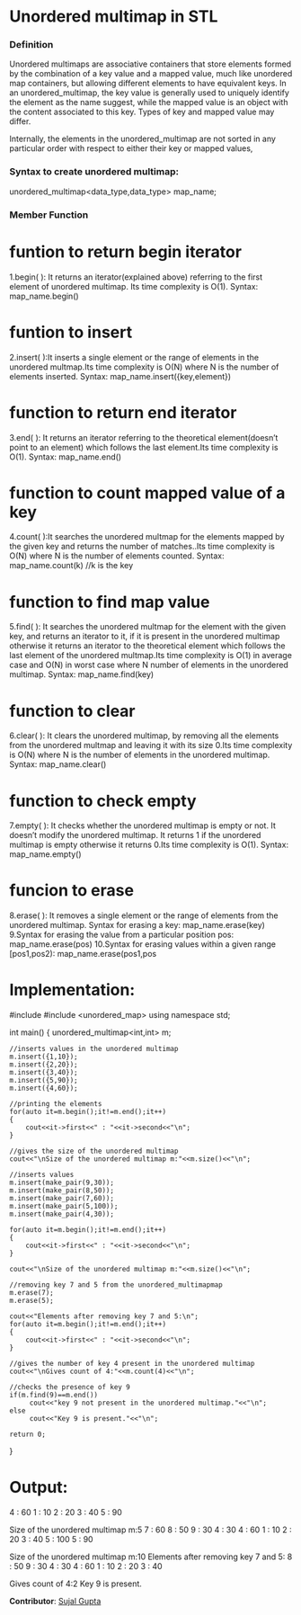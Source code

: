 # Unordered multimap in STL

### Definition
<p> Unordered multimaps are associative containers that store elements formed by the combination of a key value and 
a mapped value, much like unordered map containers, but allowing different elements to have equivalent keys.
In an unordered_multimap, the key value is generally used to uniquely identify the element as the name suggest,
while the mapped value is an object with the content associated to this key. Types of key and mapped value may 
differ.</p>

Internally, the elements in the unordered_multimap are not sorted in any particular order with respect to either
their key or mapped values,

### Syntax to create unordered multimap:

 unordered_multimap<data_type,data_type> map_name;

### Member Function


# funtion to return begin iterator
1.begin( ): It returns an iterator(explained above) referring to the first element of unordered multimap.
Its time complexity is O(1).
Syntax:
map_name.begin()

# funtion to insert
2.insert( ):It inserts a single element or the range of elements in the unordered multmap.Its time complexity is
 O(N) where N is the number of elements inserted.
Syntax:
map_name.insert({key,element})

# function to return end iterator
3.end( ): It returns an iterator referring to the theoretical element(doesn’t point to an element) which follows
 the last element.Its time complexity is O(1).
Syntax:
map_name.end()

# function to count mapped value of a key
4.count( ):It searches the unordered multmap for the elements mapped by the given key and returns the number of 
matches..Its time complexity is O(N) where N is the number of elements counted.
Syntax:
map_name.count(k) //k is the key

# function to find map value

5.find( ): It searches the unordered multmap for the element with the given key, and returns an iterator to it, 
if it is present in the unordered multimap otherwise it returns an iterator to the theoretical element which 
follows the last element of the unordered multmap.Its time complexity is O(1) in average case and O(N) in worst 
case where N number of elements in the unordered multimap.
Syntax:
map_name.find(key)

# function to clear

6.clear( ): It clears the unordered multimap, by removing all the elements from the unordered multmap and 
leaving it with its size 0.Its time complexity is O(N) where N is the number of elements in the unordered 
multimap.
Syntax:
map_name.clear()

# function to check empty

7.empty( ): It checks whether the unordered multimap is empty or not. It doesn’t modify the unordered multimap.
It returns 1 if the unordered multimap is empty otherwise it returns 0.Its time complexity is O(1).
Syntax:
map_name.empty()

# funcion to erase

8.erase( ): It removes a single element or the range of elements from the unordered multimap.
Syntax for erasing a key:
map_name.erase(key)
9.Syntax for erasing the value from a particular position pos:
map_name.erase(pos)
10.Syntax for erasing values within a given range [pos1,pos2):
map_name.erase(pos1,pos

# Implementation:

#include <iostream>
#include <unordered_map>
using namespace std;
 
int main() {
    unordered_multimap<int,int> m;
    
    //inserts values in the unordered multimap
    m.insert({1,10});
    m.insert({2,20});
    m.insert({3,40});
    m.insert({5,90});
    m.insert({4,60});
    
    //printing the elements 
    for(auto it=m.begin();it!=m.end();it++)
    {
        cout<<it->first<<" : "<<it->second<<"\n";
    }
    
    //gives the size of the unordered multimap
    cout<<"\nSize of the unordered multimap m:"<<m.size()<<"\n";
    
    //inserts values
    m.insert(make_pair(9,30));
    m.insert(make_pair(8,50));
    m.insert(make_pair(7,60));
    m.insert(make_pair(5,100));
    m.insert(make_pair(4,30));
    
    for(auto it=m.begin();it!=m.end();it++)
    {
        cout<<it->first<<" : "<<it->second<<"\n";
    }
    
    cout<<"\nSize of the unordered multimap m:"<<m.size()<<"\n";
    
    //removing key 7 and 5 from the unordered_multimapmap
    m.erase(7);
    m.erase(5);
 
    cout<<"Elements after removing key 7 and 5:\n"; 
    for(auto it=m.begin();it!=m.end();it++)
    {
        cout<<it->first<<" : "<<it->second<<"\n";
    }
    
    //gives the number of key 4 present in the unordered multimap
    cout<<"\nGives count of 4:"<<m.count(4)<<"\n";
    
    //checks the presence of key 9
    if(m.find(9)==m.end())
         cout<<"key 9 not present in the unordered multimap."<<"\n";
    else
         cout<<"Key 9 is present."<<"\n";
    
    return 0;
}

# Output:

4 : 60
1 : 10
2 : 20
3 : 40
5 : 90

Size of the unordered multimap m:5
7 : 60
8 : 50
9 : 30
4 : 30
4 : 60
1 : 10
2 : 20
3 : 40
5 : 100
5 : 90

Size of the unordered multimap m:10
Elements after removing key 7 and 5:
8 : 50
9 : 30
4 : 30
4 : 60
1 : 10
2 : 20
3 : 40

Gives count of 4:2
Key 9 is present.

**Contributor**: [Sujal Gupta](https://github.com/sujal2048)